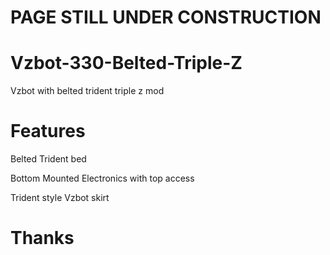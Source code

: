 # PAGE STILL UNDER CONSTRUCTION


# Vzbot-330-Belted-Triple-Z
Vzbot with belted trident triple z mod

# Features
Belted Trident bed

Bottom Mounted Electronics with top access

Trident style Vzbot skirt



# Thanks
